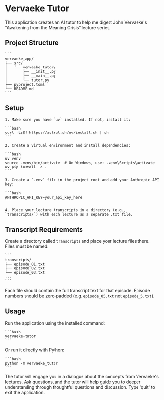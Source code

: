 # Vervaeke Tutor

This application creates an AI tutor to help me digest John Vervaeke's "Awakening from the Meaning Crisis" lecture series.

## Project Structure

    ```
    vervaeke_app/
    ├── src/
    │   └── vervaeke_tutor/
    │       ├── __init__.py
    │       ├── __main__.py
    │       └── tutor.py
    ├── pyproject.toml
    └── README.md
    ```

## Setup

    1. Make sure you have `uv` installed. If not, install it:

    ```bash
    curl -LsSf https://astral.sh/uv/install.sh | sh
    ```

    2. Create a virtual environment and install dependencies:

    ```bash
    uv venv
    source .venv/bin/activate  # On Windows, use: .venv\Scripts\activate
    uv pip install -e .
    ```

    3. Create a `.env` file in the project root and add your Anthropic API key:

    ```bash
    ANTHROPIC_API_KEY=your_api_key_here
    ```

    4. Place your lecture transcripts in a directory (e.g., `transcripts/`) with each lecture as a separate .txt file.

## Transcript Requirements

Create a directory called `transcripts` and place your lecture files there. Files must be named:

    ```
    transcripts/
    ├── episode_01.txt
    ├── episode_02.txt
    └── episode_03.txt
    ...
    ```

Each file should contain the full transcript text for that episode. Episode numbers should be zero-padded (e.g. `episode_05.txt` not `episode_5.txt`).

## Usage

Run the application using the installed command:

    ```bash
    vervaeke-tutor
    ```

Or run it directly with Python:

    ```bash
    python -m vervaeke_tutor
    ```

The tutor will engage you in a dialogue about the concepts from Vervaeke's lectures. Ask questions, and the tutor will help guide you to deeper understanding through thoughtful questions and discussion.
Type 'quit' to exit the application.
